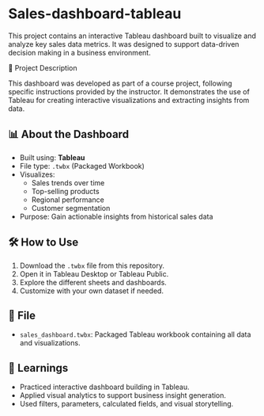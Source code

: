 # Sales-dashboard-tableau
This project contains an interactive Tableau dashboard built to visualize and analyze key sales data metrics. It was designed to support data-driven decision making in a business environment.

📘 Project Description

This dashboard was developed as part of a course project, following specific instructions provided by the instructor. It demonstrates the use of Tableau for creating interactive visualizations and extracting insights from data.

## 📊 About the Dashboard

- Built using: **Tableau**
- File type: `.twbx` (Packaged Workbook)
- Visualizes:
  - Sales trends over time
  - Top-selling products
  - Regional performance
  - Customer segmentation
- Purpose: Gain actionable insights from historical sales data

## 🛠 How to Use

1. Download the `.twbx` file from this repository.
2. Open it in Tableau Desktop or Tableau Public.
3. Explore the different sheets and dashboards.
4. Customize with your own dataset if needed.

## 📁 File

- `sales_dashboard.twbx`: Packaged Tableau workbook containing all data and visualizations.

## 🧠 Learnings

- Practiced interactive dashboard building in Tableau.
- Applied visual analytics to support business insight generation.
- Used filters, parameters, calculated fields, and visual storytelling.
